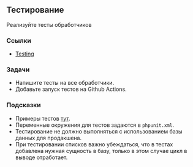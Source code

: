 ## Тестирование

Реализуйте тесты обработчиков

### Ссылки

* [Testing](https://laravel.com/docs/8.x/testing)

### Задачи

* Напишите тесты на все обработчики.
* Добавьте запуск тестов на Github Actions.

### Подсказки

* Примеры тестов [тут](https://github.com/hexlet-components/php-laravel-blog).
* Переменные окружения для тестов задаются в `phpunit.xml`.
* Тестирование не должно выполняться с использованием базы данных для продакшена.
* При тестировании списков важно убеждаться, что в тестах добавлена нужная сущность в базу, только в этом случае цикл в выводе отработает.
